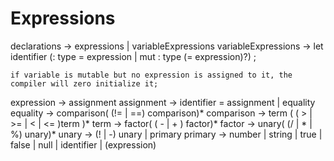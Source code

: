 # Expressions

declarations -> expressions | variableExpressions
variableExpressions -> let identifier (: type = expression | mut : type (= expression)?) ; 

    if variable is mutable but no expression is assigned to it, the compiler will zero initialize it;

expression -> assignment
assignment -> identifier = assignment | equality
equality -> comparison( (!= | ==) comparison)*
comparison -> term ( ( > | >= | < | <= )term )*
term -> factor( ( - | + ) factor)*
factor -> unary( (/ | * | %) unary)*
unary -> (! | -) unary | primary
primary -> number | string | true | false | null | identifier | (expression)
